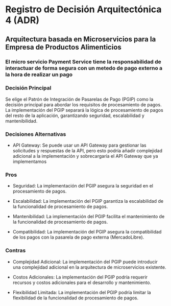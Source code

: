 # Registro de Decisión Arquitectónica 4 (ADR)
## Arquitectura basada en Microservicios para la Empresa de Productos Alimenticios

### El micro servicio Payment Service tiene la responsabilidad de interactuar de forma segura con un metedo de pago externo a la hora de realizar un pago

### Decisión Principal

Se elige el Patrón de Integración de Pasarelas de Pago (PGIP) como la decisión principal para abordar los requisitos de procesamiento de pagos.
La implementación del PGIP separará la lógica de procesamiento de pagos del resto de la aplicación, garantizando seguridad, escalabilidad y mantenibilidad.

### Decisiones Alternativas 

* API Gateway: Se puede usar un API Gateway para gestionar las solicitudes y respuestas de la API, pero esto podría añadir complejidad adicional a la implementación
y sobrecargaría el API Gateway que ya implementamos

### Pros

* Seguridad: La implementación del PGIP asegura la seguridad en el procesamiento de pagos.

* Escalabilidad: La implementación del PGIP garantiza la escalabilidad de la funcionalidad de procesamiento de pagos.

* Mantenibilidad: La implementación del PGIP facilita el mantenimiento de la funcionalidad de procesamiento de pagos.

* Compatibilidad: La implementación del PGIP asegura la compatibilidad de los pagos con la pasarela de pago externa (MercadoLibre).

### Contras

* Complejidad Adicional: La implementación del PGIP puede introducir una complejidad adicional en la arquitectura de microservicios existente.

* Costos Adicionales: La implementación del PGIP podría requerir recursos y costos adicionales para el desarrollo y mantenimiento.

* Flexibilidad Limitada: La implementación del PGIP podría limitar la flexibilidad de la funcionalidad de procesamiento de pagos.
